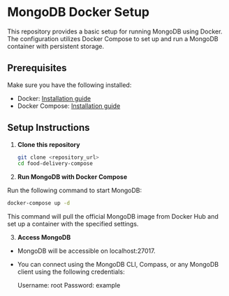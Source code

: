 <!-- Write README.md docker compose -->
# MongoDB Docker Setup

This repository provides a basic setup for running MongoDB using Docker. The configuration utilizes Docker Compose to set up and run a MongoDB container with persistent storage.

## Prerequisites

Make sure you have the following installed:

- Docker: [Installation guide](https://docs.docker.com/get-docker/)
- Docker Compose: [Installation guide](https://docs.docker.com/compose/install/)

## Setup Instructions

1. **Clone this repository**

   ```sh
   git clone <repository_url>
   cd food-delivery-compose
   ```
   
2. **Run MongoDB with Docker Compose**

  Run the following command to start MongoDB:

  ```sh
  docker-compose up -d
  ```
  This command will pull the official MongoDB image from Docker Hub and set up a container with the specified settings.

3. **Access MongoDB**

  - MongoDB will be accessible on localhost:27017.

  - You can connect using the MongoDB CLI, Compass, or any MongoDB client using the following credentials:
  
    Username: root
    Password: example

